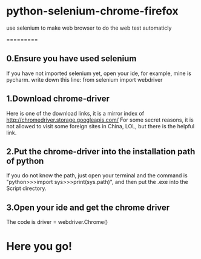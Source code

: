 # python-selenium-chrome-firefox
use selenium to make web browser to do the web test  automaticly

=========

0.Ensure you have used selenium 
-----
If you have not imported selenium yet, open your ide, for example, mine is pycharm.
write down this line: from selenium import webdriver

1.Download chrome-driver
-----
Here is one of the download links, it is a mirror index of http://chromedriver.storage.googleapis.com/
For some secret reasons, it is not allowed to visit some foreign sites in China, LOL, but there is the helpful link.

2.Put the chrome-driver into the installation path of python
------
If you do not know the path, just open your terminal and the command is "python>>>import sys>>>print(sys.path)",
and then put the .exe into the Script directory.

3.Open your ide and get the chrome driver
----
The code is  driver = webdriver.Chrome()

Here  you  go!
==========

